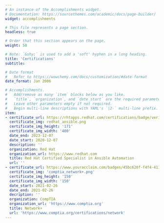 ```yaml
---
# An instance of the Accomplishments widget.
# Documentation: https://sourcethemes.com/academic/docs/page-builder/
widget: accomplishments

# This file represents a page section.
headless: true

# Order that this section appears on the page.
weight: 50

# Note: `&shy;` is used to add a 'soft' hyphen in a long heading.
title: 'Certifications'
subtitle:

# Date format
#   Refer to https://wowchemy.com/docs/customization/#date-format
date_format: Jan 2006

# Accomplishments.
#   Add/remove as many `item` blocks below as you like.
#   `title`, `organization`, and `date_start` are the required parameters.
#   Leave other parameters empty if not required.
#   Begin multi-line descriptions with YAML's `|2-` multi-line prefix.
item:
- certificate_url: https://rhtapps.redhat.com/certifications/badge/verify/DWT2UIEGA7BJPNDYKTN5IJFQWQAEQU3CUPSQX2KSDXT6RW46LQ34UFHA6EGV4MX6OEQWWNEDUIWXWPUWTPNOZCAXTQD32BJ2PLFPHS3STVWDCMJUD3KGSZYJTPS2YGTCOKOWYMJRGQPNI2LHBGN6LLA2MI======
  certificate_img: redhat_ansible.png
  certificate_img_height: '171'
  certificate_img_width: '400'
  date_end: 2023-12-07
  date_start: 2020-12-07
  description: ''
  organization: Red Hat
  organization_url: https://www.redhat.com
  title: Red Hat Certified Specialist in Ansible Automation
  url: ''
- certificate_url: https://www.youracclaim.com/badges/45bc620f-f4f4-4115-9eec-82a6ae49bee7/public_url
  certificate_img: 'comptia_network+.png'
  certificate_img_height: '150'
  certificate_img_width: '150'
  date_start: 2021-02-26
  date_end: 2021-02-26
  decription: ''
  organization: CompTIA
  organization_url: 'https://www.comptia.org'
  title: Network+
  url: 'https://www.comptia.org/certifications/network'
---
```

